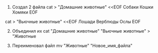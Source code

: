 1. Создал 2 файла
cat > "Домашние животные" <<EOF
Собаки
Кошки
Хомяки
EOF


cat > "Вьючные животные" <<EOF
Лошади
Верблюды
Ослы
EOF

2. Объединил их
cat "Домашние животные" "Вьючные животные" > "Животные

3. Переименовал файл
mv "Животные" "Новое_имя_файла"

